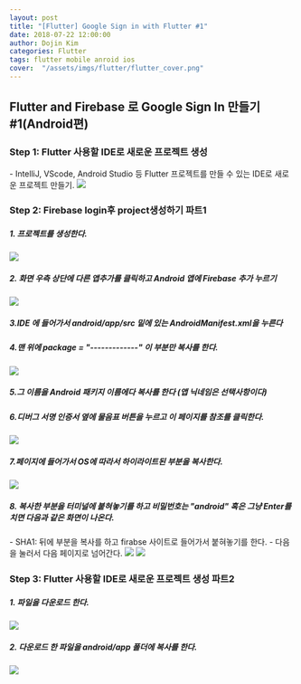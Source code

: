```yaml
---
layout: post
title: "[Flutter] Google Sign in with Flutter #1"
date: 2018-07-22 12:00:00
author: Dojin Kim
categories: Flutter
tags: flutter mobile anroid ios
cover:  "/assets/imgs/flutter/flutter_cover.png"
---
```


## Flutter and Firebase 로 Google Sign In 만들기 #1(Android편)


<h3>Step 1: Flutter 사용할 IDE로 새로운 프로젝트 생성</h3>
- IntelliJ, VScode, Android Studio 등 Flutter 프로젝트를 만들 수 있는 IDE로 새로운 프로젝트 만들기.
<img src="{{ site.baseurl }}/assets/imgs/flutter/intelli.png"/>

<br>
<h3>Step 2: Firebase login후 project생성하기 파트1</h3>
<h5>1. 프로젝트를 생성한다.</h5>

<img src="{{ site.baseurl }}/assets/imgs/flutter/fb0.png"/>


<h5>2. 화면 우측 상단에 다른 앱추가를 클릭하고 Android 앱에 Firebase 추가 누르기</h5>

<img src="{{ site.baseurl }}/assets/imgs/flutter/fb1.png"/>


<h5>3.IDE 에 들어가서 android/app/src 밑에 있는 AndroidManifest.xml을 누른다</h5>
<h5>4.맨 위에 package = "-------------" 이 부분만 복사를 한다.</h5>

<img src="{{ site.baseurl }}/assets/imgs/flutter/manifest.png"/>

<h5>5.그 이름을 Android 패키지 이름에다 복사를 한다 (앱 닉네임은 선택사항이다)</h5>
<h5>6.디버그 서명 인증서 옆에 물음표 버튼을 누르고 이 페이지를 참조를 클릭한다.</h5>
<img src="{{ site.baseurl }}/assets/imgs/flutter/fb2.png"/>

<h5>7.페이지에 들어가서 OS에 따라서 하이라이트된 부분을 복사한다.</h5>
<img src="{{ site.baseurl }}/assets/imgs/flutter/fb3.png"/>

<h5>8. 복사한 부분을 터미널에 붙혀놓기를 하고 비밀번호는 "android" 혹은 그냥 Enter를 치면 다음과 같은 화면이 나온다. </h5>
- SHA1: 뒤에 부분을 복사를 하고 firabse 사이트로 들어가서 붙혀놓기를 한다.
- 다음을 눌러서 다음 페이지로 넘어간다.
<img src="{{ site.baseurl }}/assets/imgs/flutter/fb4.png"/>
<img src="{{ site.baseurl }}/assets/imgs/flutter/fb6.png"/>
<br>

<h3>Step 3: Flutter 사용할 IDE로 새로운 프로젝트 생성 파트2</h3>
<h5>1. 파일을 다운로드 한다.</h5>
<img src="{{ site.baseurl }}/assets/imgs/flutter/fb7.png"/>
<h5>2. 다운로드 한 파일을 android/app 폴더에 복사를 한다.</h5>
<img src="{{ site.baseurl }}/assets/imgs/flutter/fb8.png"/>



